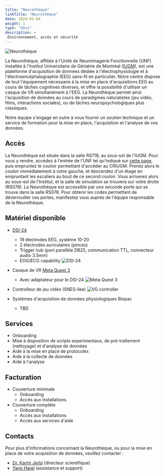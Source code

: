 ```yaml
---
title: "Neurothèque"
linkTitle: "Neurothèque"
date: 2024-01-04
weight: 1
type: "docs"
description: >
 Environnement, accès et sécurité
---
```


![Neurothèque](/images/documentation/neurotheque_banner.png)

La Neurothèque, affiliée à l'Unité de Neuroimagerie Fonctionnelle (UNF) installée à l'Institut Universitaire de Gériatrie de Montréal ([IUGM](https://iugm.ca/)), est une plateforme d'acquisition de données dédiée à l'électrophysiologie et à l'électroencéphalographie (EEG) sans-fil en particulier. Notre centre dispose de tout l'équipement nécessaire à la mise en place d'acquisitions EEG au cours de tâches cognitives diverses, et offre la possibilité d'utiliser un casque de VR simultanément à l'EEG. La Neurothèque permet ainsi l'acquisition de données au cours de paradigmes naturalistes (jeu vidéo, films, interactions sociales), ou de tâches neuropsychologiques plus classiques.

Notre équipe s'engage en outre à vous fournir un soutien technique et un service de formation pour la mise en place, l'acquisition et l'analyse de vos données.

## Accès

La Neurothèque est située dans la salle RS718, au sous-sol de l'IUGM. Pour vous y rendre, accédez à l'entrée de l'UNF tel qu'indiqué sur [cette page](https://unf-montreal.ca/documentation/facility/), puis empruntez le couloir permettant d'accéder au CRIUGM. Prenez alors le couloir immédiatement à votre gauche, et descendez d'un étage en empruntant les escaliers au bout de ce second couloir. Vous arriverez alors au sous-sol de l'Institut, et la salle de simulation se trouvera sur votre droite (RS078). La Neurothèque est accessible par une seconde porte qui se trouve dans la salle RS078. Pour obtenir les codes permettant de déverrouiller ces portes, manifestez vous auprès de l'équipe responsable de la Neurothèque.


## Matériel disponible

* [DSI-24](https://wearablesensing.com/dsi-24/)
    - 19 électrodes EEG, système 10-20
    - 2 électrodes auriculaires (pinces)
    - Trigger hub (port parallèle DB25, communication TTL, connecteur audio 3.5mm)
    - EOG/ECG capability
![DSI-24](/images/documentation/dsi24.jpeg)

* Casque de VR [Meta Quest 3](https://www.meta.com/ca/fr/quest/quest-3/)
    - Avec adaptateur pour le DSI-24
![Meta Quest 3](/images/documentation/quest3.jpg)

* Controlleur de jeu vidéo (SNES-like)
![VG controller](/images/documentation/vg_controllers.jpg)

* Systèmes d'acquisition de données physiologiques Biopac
    - TBD

## Services

- Onboarding
- Mise à disposition de scripts experimentaux, de pré-traîtement (nettoyage) et d'analyse de données
- Aide à la mise en place de protocoles
- Aide à la collecte de données
- Aide à l'analyse

## Facturation

- Couverture minimale
    - Onboarding
    - Accès aux installations
- Couverture complète
    - Onboarding
    - Accès aux installations
    - Accès aux services d'aide


## Contacts

Pour plus d'informations concernant la Neurothèque, ou pour la mise en place de votre acquisition de données, veuillez contacter : 
- [Dr. Karim Jerbi](mailto:karim.jerbi.udem@gmail.com) (directeur scientifique)
- [Yann Harel](mailto:yharel109@gmail.com) (assistance et support)
